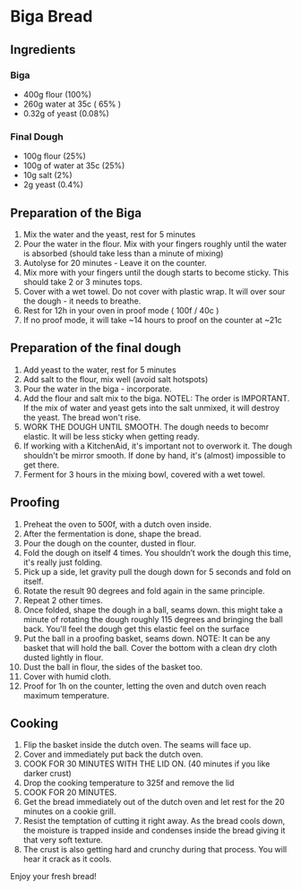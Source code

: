 # Biga Bread

## Ingredients

### Biga
- 400g flour (100%)
- 260g water at 35c ( 65% )
- 0.32g of yeast (0.08%)

### Final Dough 
- 100g flour (25%)
- 100g of water at 35c (25%)
- 10g salt (2%)
- 2g yeast (0.4%)


## Preparation of the Biga
1. Mix the water and the yeast, rest for 5 minutes
2. Pour the water in the flour. Mix with your fingers roughly until the water is absorbed (should take less than a minute of mixing)
3. Autolyse for 20 minutes -  Leave it on the counter.
4. Mix more with your fingers until the dough starts to become sticky. This should take 2 or 3 minutes tops.
5. Cover with a wet towel. Do not cover with plastic wrap. It will over sour the dough - it needs to breathe.
6. Rest for 12h in your oven in proof mode ( 100f / 40c )
7. If no proof mode, it will take ~14 hours to proof on the counter at ~21c 


## Preparation of the final dough
1. Add yeast to the water, rest for 5 minutes
2. Add salt to the flour, mix well (avoid salt hotspots)
3. Pour the water in the biga - incorporate.
4. Add the flour and salt mix to the biga.
NOTEL: The order is IMPORTANT. If the mix of water and yeast gets into the salt unmixed, it will destroy the yeast. The bread won't rise.
5. WORK THE DOUGH UNTIL SMOOTH. The dough needs to becomr elastic. It will be less sticky when getting ready.
6. If working with a KitchenAid, it's important not to overwork it. The dough shouldn't be mirror smooth. If done by hand, it's (almost) impossible to get there.
7. Ferment for 3 hours in the mixing bowl, covered with a wet towel.

## Proofing
1. Preheat the oven to 500f, with a dutch oven inside.
2. After the fermentation is done, shape the bread.
3. Pour the dough on the counter, dusted in flour.
4. Fold the dough on itself 4 times. You shouldn’t work the dough this time, it's really just folding. 
5. Pick up a side, let gravity pull the dough down for 5 seconds and fold on itself.
6. Rotate the result 90 degrees and fold again in the same principle.
7. Repeat 2 other times.
8. Once folded, shape the dough in a ball, seams down. this might take a minute of rotating the dough roughly 115 degrees and bringing the ball back. You'll feel the dough get this elastic feel on the surface
9. Put the ball in a proofing basket, seams down.
NOTE: It can be any basket that will hold the ball. Cover the bottom with a clean dry cloth dusted lightly in flour.
10. Dust the ball in flour, the sides of the basket too.
11. Cover with humid cloth.
12. Proof for 1h on the counter, letting the oven and dutch oven reach maximum temperature.

## Cooking
1. Flip the basket inside the dutch oven. The seams will face up.
2. Cover and immediately put back the dutch oven.
3. COOK FOR 30 MINUTES WITH THE LID ON. (40 minutes if you like darker crust)
4. Drop the cooking temperature to 325f and remove the lid
5. COOK FOR 20 MINUTES.
6. Get the bread immediately out of the dutch oven and let rest for the 20 minutes on a cookie grill. 
7. Resist the temptation of cutting it right away. As the bread cools down, the moisture is trapped inside and condenses inside the bread giving it that very soft texture.
8. The crust is also getting hard and crunchy during that process. You will hear it crack as it cools.


Enjoy your fresh bread!


